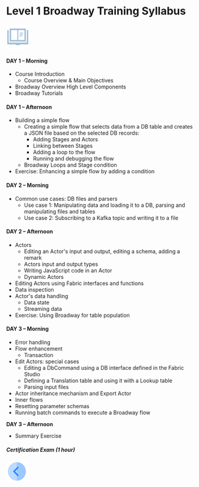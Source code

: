 # Level 1 Broadway Training Syllabus

![](/academy/images/syllabus.png) 

#### **DAY 1 – Morning**

- Course Introduction
  - Course Overview & Main Objectives
- Broadway Overview High Level Components
- Broadway Tutorials

#### **DAY 1 – Afternoon**

- Building a simple flow
  - Creating a simple flow that selects data from a DB table and creates a JSON file based on the selected DB records:
    - Adding Stages and Actors
    - Linking between Stages
    - Adding a loop to the flow
    - Running and debugging the flow
  - Broadway Loops and Stage condition
- Exercise: Enhancing a simple flow by adding a condition

#### **DAY 2 – Morning**

- Common use cases: DB files and parsers
  - Use case 1: Manipulating data and loading it to a DB, parsing and manipulating files and tables
  - Use case 2: Subscribing to a Kafka topic and writing it to a file

#### **DAY 2 – Afternoon**

- Actors
  - Editing an Actor's input and output, editing a schema, adding a remark
  - Actors input and output types
  - Writing JavaScript code in an Actor
  - Dynamic Actors
- Editing Actors using Fabric interfaces and functions
- Data inspection
- Actor's data handling
  - Data state
  - Streaming data
- Exercise: Using Broadway for table population

#### **DAY 3 – Morning**

- Error handling
- Flow enhancement
  - Transaction
- Edit Actors: special cases
  - Editing a DbCommand using a DB interface defined in the Fabric Studio
  - Defining a Translation table and using it with a Lookup table
  - Parsing input files
- Actor inheritance mechanism and Export Actor
- Inner flows
- Resetting parameter schemas
- Running batch commands to execute a Broadway flow

**DAY 3 – Afternoon**

- Summary Exercise

##### Certification Exam (1 hour)

[<img align="left" width="60" height="54" src="/articles/images/Previous.png">](/academy/Training_Level_1/99_Broadway/01_broadway_course_overview.md)
